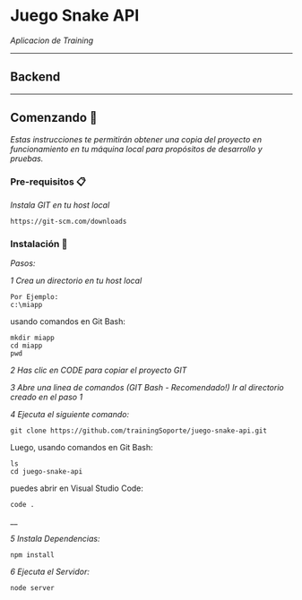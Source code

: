 # Juego Snake API
_Aplicacion de Training_

***
## Backend


***




## Comenzando 🚀

_Estas instrucciones te permitirán obtener una copia del proyecto en funcionamiento en tu máquina local para propósitos de desarrollo y pruebas._


### Pre-requisitos 📋

_Instala GIT en tu host local_

```
https://git-scm.com/downloads
```

### Instalación 🔧

_Pasos:_

_1 Crea un directorio en tu host local_

```
Por Ejemplo:
c:\miapp
```

usando comandos en Git Bash:

```
mkdir miapp
cd miapp
pwd

```

_2 Has clic en CODE para copiar el proyecto GIT_

_3 Abre una linea de comandos (GIT Bash - Recomendado!) Ir al directorio creado en el paso 1_

_4 Ejecuta el siguiente comando:_

```
git clone https://github.com/trainingSoporte/juego-snake-api.git
```
Luego, usando comandos en Git Bash:

```
ls
cd juego-snake-api
```

puedes abrir en Visual Studio Code:
```
code .

```
__

_5 Instala Dependencias:_

```
npm install

```

_6 Ejecuta el Servidor:_

```
node server

```
